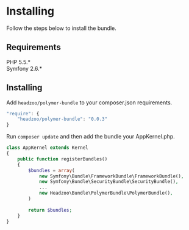 # Installing
Follow the steps below to install the bundle.

## Requirements
PHP 5.5.*  
Symfony 2.6.*

## Installing
Add `headzoo/polymer-bundle` to your composer.json requirements.

```javascript
"require": {
    "headzoo/polymer-bundle": "0.0.3"
}
```

Run `composer update` and then add the bundle your AppKernel.php.

```php
class AppKernel extends Kernel
{
    public function registerBundles()
    {
        $bundles = array(
            new Symfony\Bundle\FrameworkBundle\FrameworkBundle(),
            new Symfony\Bundle\SecurityBundle\SecurityBundle(),
            ...
            new Headzoo\Bundle\PolymerBundle\PolymerBundle(),
        )
        
        return $bundles;
    }
}
```